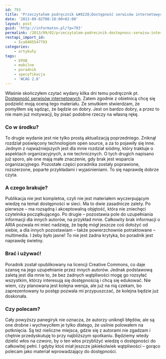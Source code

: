 ```yaml
---
id: 793
title: 'Przeczytałem podręcznik &#8220;Dostępność serwisów internetowych&#8221; i zrobiło mi się smutno'
date: '2013-09-02T08:18:00+02:00'
layout: post
guid: 'http://informaton.pl/?p=793'
permalink: /2013/09/02/przeczytalem-podrecznik-dostepnosc-serwisw-internetowych-i-zrobilo-mi-sie-smutno/
restapi_import_id:
    - 5ca8405547793
categories:
    - artykuły
tags:
    - EPUB
    - mobilne
    - poradnik
    - specyfikacja
    - 'WCAG 2.0'
---
```


Właśnie skończyłem czytać wydany kilka dni temu podręcznik pt. [Dostępność serwisów internetowych](http://dostepnestrony.pl/o-projekcie/ii-edycja-projektu/podrecznik-dostepnosc-serwisow-internetowych/). Zatem zgodnie z obietnicą chcę się podzielić moją oceną tego materiału. Ze smutkiem stwierdzam, że pomyliłem się sądząc, że będzie on dobry. Jest on bardzo dobry, a przez to nie mam już motywacji, by pisać podobne rzeczy na własną rękę.

### Co w środku?

To drugie wydanie jest nie tylko prostą aktualizacją poprzedniego. Zniknął rozdział poświęcony technologiom open source, a za to pojawiły się inne. Jednym z najważniejszych jest dla mnie rozdział siódmy, który traktuje o aspektach organizacyjnych, a nie technicznych. O tych drugich napisano już sporo, ale one mają małe znaczenie, gdy brak jest wsparcia organizacyjnego. Pozostałe części poradnika zostały poprawione, rozszerzone, poparte przykładami i wyjaśnieniami. To się naprawdę dobrze czyta.

### A czego brakuje?

Publikacja nie jest kompletna, czyli nie jest materiałem wyczerpującym wiedzę na temat dostępności w sieci. Ma to dwie zasadnicze zalety. Po pierwsze – ma rozsądną i akceptowalną objętość, która nie zniechęci czytelnika początkującego. Po drugie – pozostawia pole do uzupełniania informacji dla innych autorów, na przykład mnie. Całkowity brak informacji o ARIA pozwala mi mieć nadzieję, że będę mógł jeszcze coś dołożyć od siebie, a dla innych pozostawiam – także powierzchownie potraktowane – multimedia. I żeby było jasne! To nie jest żadna krytyka, bo poradnik jest naprawdę świetny.

### Brać i używać!

Poradnik został opublikowany na licencji Creative Commons, co daje szansę na jego uzupełnianie przez innych autorów. Jednak podstawową zaletą jest dla mnie to, że bez żadnych wątpliwości mogę go rozsyłać wszystkim, którzy interesują się dostępnością i chcą się edukować. Nie wiem, czy planowana jest kolejna wersja, ale już na nią czekam, bo zaprezentowany tu postęp pozwala mi przypuszczać, że kolejna będzie już doskonała.

### Czy polecam?

Cały powyższy panegiryk nie oznacza, że autorzy uniknęli błędów, ale są one drobne i wychwyciłem je tylko dlatego, że usilnie polowałem na potknięcia. Są też nieliczne miejsca, gdzie się z autorami nie zgadzam i chętnie przedyskutuję to przy najbliższym spotkaniu. Będziemy wtedy dzielić włos na czworo, by o ten włos przybliżyć wiedzę o dostępności do całkowitej pełni. I gdyby ktoś miał jeszcze jakiekolwiek wątpliwości – gorąco polecam jako materiał wprowadzający do dostępności.